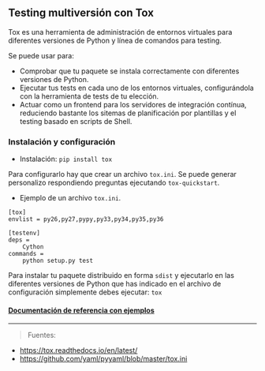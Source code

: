 ## Testing multiversión con Tox
Tox es una herramienta de administración de entornos virtuales para diferentes versiones de Python y línea de comandos para testing.

Se puede usar para:
- Comprobar que tu paquete se instala correctamente con diferentes versiones de Python.
- Ejecutar tus tests en cada uno de los entornos virtuales, configurándola con la herramienta de tests de tu elección.
- Actuar como un frontend para los servidores de integración contínua, reduciendo bastante los sitemas de planificación por plantillas y el testing basado en scripts de Shell.

### Instalación y configuración
- Instalación: `pip install tox`

Para configurarlo hay que crear un archivo `tox.ini`. Se puede generar personalizo respondiendo preguntas ejecutando `tox-quickstart`.

- Ejemplo de un archivo `tox.ini`.
```
[tox]
envlist = py26,py27,pypy,py33,py34,py35,py36

[testenv]
deps =
    Cython
commands =
    python setup.py test
```

Para instalar tu paquete distribuido en forma `sdist` y ejecutarlo en las diferentes versiones de Python que has indicado en el archivo de configuración simplemente debes ejecutar: `tox`

#### [Documentación de referencia con ejemplos](https://tox.readthedocs.io/en/latest/examples.html)

_______________________

>Fuentes:
- https://tox.readthedocs.io/en/latest/
- https://github.com/yaml/pyyaml/blob/master/tox.ini
